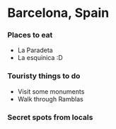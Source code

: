 # Barcelona, Spain

### Places to eat
- La Paradeta
- La esquinica :D

### Touristy things to do
- Visit some monuments
- Walk through Ramblas

### Secret spots from locals
